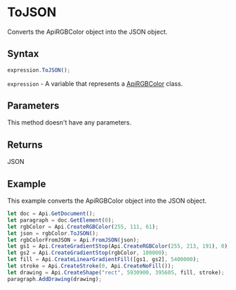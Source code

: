 # ToJSON

Converts the ApiRGBColor object into the JSON object.

## Syntax

```javascript
expression.ToJSON();
```

`expression` - A variable that represents a [ApiRGBColor](../ApiRGBColor.md) class.

## Parameters

This method doesn't have any parameters.

## Returns

JSON

## Example

This example converts the ApiRGBColor object into the JSON object.

```javascript editor-docx
let doc = Api.GetDocument();
let paragraph = doc.GetElement(0);
let rgbColor = Api.CreateRGBColor(255, 111, 61);
let json = rgbColor.ToJSON();
let rgbColorFromJSON = Api.FromJSON(json);
let gs1 = Api.CreateGradientStop(Api.CreateRGBColor(255, 213, 191), 0);
let gs2 = Api.CreateGradientStop(rgbColor, 100000);
let fill = Api.CreateLinearGradientFill([gs1, gs2], 5400000);
let stroke = Api.CreateStroke(0, Api.CreateNoFill());
let drawing = Api.CreateShape("rect", 5930900, 395605, fill, stroke);
paragraph.AddDrawing(drawing);
```
